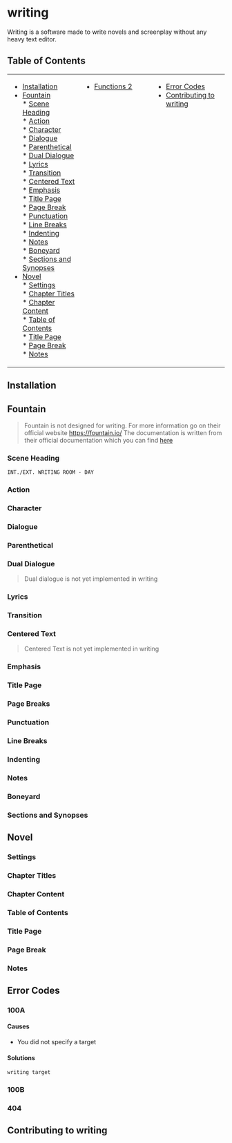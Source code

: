 # writing
Writing is a software made to write novels and screenplay without any heavy text editor.

## Table of Contents
<table>
    <tr><td width=33% valign=top>

* [Installation](#Installation)
* [Fountain](#Fountain)<br>
        * [Scene Heading](#Scene-Heading)<br>
        * [Action](#Action)<br>
        * [Character](#Character)<br>
        * [Dialogue](#Dialogue)<br>
        * [Parenthetical](#Parenthetical)<br>
        * [Dual Dialogue](#Dual-Dialogue)<br>
        * [Lyrics](#Lyrics)<br>
        * [Transition](#Transition)<br>
        * [Centered Text](#Centered-Text)<br>
        * [Emphasis](#Emphasis)<br>
        * [Title Page](#Title-Page)<br>
        * [Page Break](#Page-Breaks)<br>
        * [Punctuation](#Punctuation)<br>
        * [Line Breaks](#Line-Breaks)<br>
        * [Indenting](#Indenting)<br>
        * [Notes](#Notes)<br>
        * [Boneyard](#Boneyard)<br>
        * [Sections and Synopses](#Sections-and-Synopses)<br>
* [Novel](#Basics-of-Novel)<br>
        * [Settings](#Settings)<br>
        * [Chapter Titles](#Chapter-Titles)<br>
        * [Chapter Content](#Chapter-Content)<br>
        * [Table of Contents](#Table-of-Contents)<br>
        * [Title Page](#Title-Page)<br>
        * [Page Break](#Page-Break)<br>
        * [Notes](#Notes)<br>

</td><td width=33% valign=top>

* [Functions 2](#functions-2)

</td><td valign=top>

* [Error Codes](#Error-Codes)
* [Contributing to writing](#Contributing-to-writing)

</td></tr>
</table>

## Installation

## Fountain
> Fountain is not designed for writing. For more information go on their official website https://fountain.io/
> The documentation is written from their official documentation which you can find [here](https://fountain.io/syntax#section-slug)
### Scene Heading
```
INT./EXT. WRITING ROOM - DAY
```
### Action
### Character
### Dialogue
### Parenthetical
### Dual Dialogue
> Dual dialogue is not yet implemented in writing
### Lyrics
### Transition
### Centered Text
> Centered Text is not yet implemented in writing
### Emphasis
### Title Page
### Page Breaks
### Punctuation
### Line Breaks
### Indenting
### Notes
### Boneyard
### Sections and Synopses
<!-- ### Error Handling -->

## Novel
### Settings
### Chapter Titles
### Chapter Content
### Table of Contents
### Title Page
### Page Break
### Notes

## Error Codes
### 100A
#### Causes
- You did not specify a target

#### Solutions
```
writing target
```

### 100B

### 404

## Contributing to writing
